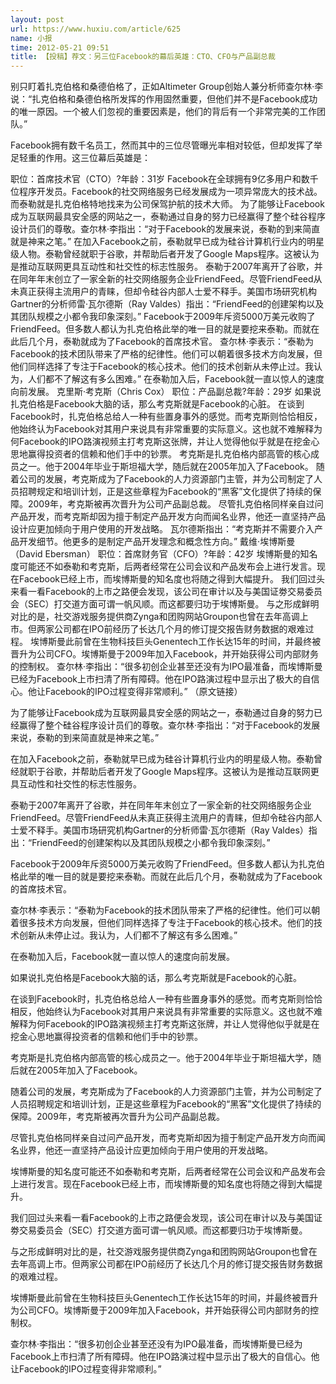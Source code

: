 ```yaml
---
layout: post
url: https://www.huxiu.com/article/625
name: 小报
time: 2012-05-21 09:51
title: 【投稿】荐文：另三位Facebook的幕后英雄：CTO、CFO与产品副总裁
---
```

别只盯着扎克伯格和桑德伯格了，正如Altimeter Group创始人兼分析师查尔林·李说：“扎克伯格和桑德伯格所发挥的作用固然重要，但他们并不是Facebook成功的唯一原因。一个被人们忽视的重要因素是，他们的背后有一个非常完美的工作团队。”

Facebook拥有数千名员工，然而其中的三位尽管曝光率相对较低，但却发挥了举足轻重的作用。这三位幕后英雄是：

职位：首席技术官（CTO）?年龄：31岁 Facebook在全球拥有9亿多用户和数千位程序开发员。Facebook的社交网络服务已经发展成为一项异常庞大的技术战。而泰勒就是扎克伯格特地找来为公司保驾护航的技术大师。 为了能够让Facebook成为互联网最具安全感的网站之一，泰勒通过自身的努力已经赢得了整个硅谷程序设计员们的尊敬。查尔林·李指出：“对于Facebook的发展来说，泰勒的到来简直就是神来之笔。” 在加入Facebook之前，泰勒就早已成为硅谷计算机行业内的明星级人物。泰勒曾经就职于谷歌，并帮助后者开发了Google Maps程序。这被认为是推动互联网更具互动性和社交性的标志性服务。 泰勒于2007年离开了谷歌，并在同年年末创立了一家全新的社交网络服务企业FriendFeed。尽管FriendFeed从未真正获得主流用户的青睐，但却令硅谷内部人士爱不释手。美国市场研究机构Gartner的分析师雷·瓦尔德斯（Ray Valdes）指出：“FriendFeed的创建架构以及其团队规模之小都令我印象深刻。” Facebook于2009年斥资5000万美元收购了FriendFeed。但多数人都认为扎克伯格此举的唯一目的就是要挖来泰勒。而就在此后几个月，泰勒就成为了Facebook的首席技术官。 查尔林·李表示：“泰勒为Facebook的技术团队带来了严格的纪律性。他们可以朝着很多技术方向发展，但他们同样选择了专注于Facebook的核心技术。他们的技术创新从未停止过。我认为，人们都不了解这有多么困难。” 在泰勒加入后，Facebook就一直以惊人的速度向前发展。 克里斯·考克斯（Chris Cox） 职位：产品副总裁?年龄：29岁 如果说扎克伯格是Facebook大脑的话，那么考克斯就是Facebook的心脏。 在谈到Facebook时，扎克伯格总给人一种有些置身事外的感觉。而考克斯则恰恰相反，他始终认为Facebook对其用户来说具有非常重要的实际意义。这也就不难解释为何Facebook的IPO路演视频主打考克斯这张牌，并让人觉得他似乎就是在挖金心思地赢得投资者的信赖和他们手中的钞票。 考克斯是扎克伯格内部高管的核心成员之一。他于2004年毕业于斯坦福大学，随后就在2005年加入了Facebook。 随着公司的发展，考克斯成为了Facebook的人力资源部门主管，并为公司制定了人员招聘规定和培训计划，正是这些章程为Facebook的“黑客”文化提供了持续的保障。2009年，考克斯被再次晋升为公司产品副总裁。 尽管扎克伯格同样亲自过问产品开发，而考克斯却因为擅于制定产品开发方向而闻名业界，他还一直坚持产品设计应更加倾向于用户使用的开发战略。 瓦尔德斯指出：“考克斯并不需要介入产品开发细节。他更多的是制定产品开发理念和概念性方向。” 戴维·埃博斯曼（David Ebersman） 职位：首席财务官（CFO）?年龄：42岁 埃博斯曼的知名度可能还不如泰勒和考克斯，后两者经常在公司会议和产品发布会上进行发言。现在Facebook已经上市，而埃博斯曼的知名度也将随之得到大幅提升。 我们回过头来看一看Facebook的上市之路便会发现，该公司在审计以及与美国证劵交易委员会（SEC）打交道方面可谓一帆风顺。而这都要归功于埃博斯曼。 与之形成鲜明对比的是，社交游戏服务提供商Zynga和团购网站Groupon也曾在去年高调上市。但两家公司都在IPO前经历了长达几个月的修订提交报告财务数据的艰难过程。 埃博斯曼此前曾在生物科技巨头Genentech工作长达15年的时间，并最终被晋升为公司CFO。埃博斯曼于2009年加入Facebook，并开始获得公司内部财务的控制权。 查尔林·李指出：“很多初创企业甚至还没有为IPO最准备，而埃博斯曼已经为Facebook上市扫清了所有障碍。他在IPO路演过程中显示出了极大的自信心。他让Facebook的IPO过程变得非常顺利。” （原文链接）

为了能够让Facebook成为互联网最具安全感的网站之一，泰勒通过自身的努力已经赢得了整个硅谷程序设计员们的尊敬。查尔林·李指出：“对于Facebook的发展来说，泰勒的到来简直就是神来之笔。”

在加入Facebook之前，泰勒就早已成为硅谷计算机行业内的明星级人物。泰勒曾经就职于谷歌，并帮助后者开发了Google Maps程序。这被认为是推动互联网更具互动性和社交性的标志性服务。

泰勒于2007年离开了谷歌，并在同年年末创立了一家全新的社交网络服务企业FriendFeed。尽管FriendFeed从未真正获得主流用户的青睐，但却令硅谷内部人士爱不释手。美国市场研究机构Gartner的分析师雷·瓦尔德斯（Ray Valdes）指出：“FriendFeed的创建架构以及其团队规模之小都令我印象深刻。”

Facebook于2009年斥资5000万美元收购了FriendFeed。但多数人都认为扎克伯格此举的唯一目的就是要挖来泰勒。而就在此后几个月，泰勒就成为了Facebook的首席技术官。

查尔林·李表示：“泰勒为Facebook的技术团队带来了严格的纪律性。他们可以朝着很多技术方向发展，但他们同样选择了专注于Facebook的核心技术。他们的技术创新从未停止过。我认为，人们都不了解这有多么困难。”

在泰勒加入后，Facebook就一直以惊人的速度向前发展。

如果说扎克伯格是Facebook大脑的话，那么考克斯就是Facebook的心脏。

在谈到Facebook时，扎克伯格总给人一种有些置身事外的感觉。而考克斯则恰恰相反，他始终认为Facebook对其用户来说具有非常重要的实际意义。这也就不难解释为何Facebook的IPO路演视频主打考克斯这张牌，并让人觉得他似乎就是在挖金心思地赢得投资者的信赖和他们手中的钞票。

考克斯是扎克伯格内部高管的核心成员之一。他于2004年毕业于斯坦福大学，随后就在2005年加入了Facebook。

随着公司的发展，考克斯成为了Facebook的人力资源部门主管，并为公司制定了人员招聘规定和培训计划，正是这些章程为Facebook的“黑客”文化提供了持续的保障。2009年，考克斯被再次晋升为公司产品副总裁。

尽管扎克伯格同样亲自过问产品开发，而考克斯却因为擅于制定产品开发方向而闻名业界，他还一直坚持产品设计应更加倾向于用户使用的开发战略。

埃博斯曼的知名度可能还不如泰勒和考克斯，后两者经常在公司会议和产品发布会上进行发言。现在Facebook已经上市，而埃博斯曼的知名度也将随之得到大幅提升。

我们回过头来看一看Facebook的上市之路便会发现，该公司在审计以及与美国证劵交易委员会（SEC）打交道方面可谓一帆风顺。而这都要归功于埃博斯曼。

与之形成鲜明对比的是，社交游戏服务提供商Zynga和团购网站Groupon也曾在去年高调上市。但两家公司都在IPO前经历了长达几个月的修订提交报告财务数据的艰难过程。

埃博斯曼此前曾在生物科技巨头Genentech工作长达15年的时间，并最终被晋升为公司CFO。埃博斯曼于2009年加入Facebook，并开始获得公司内部财务的控制权。

查尔林·李指出：“很多初创企业甚至还没有为IPO最准备，而埃博斯曼已经为Facebook上市扫清了所有障碍。他在IPO路演过程中显示出了极大的自信心。他让Facebook的IPO过程变得非常顺利。”

